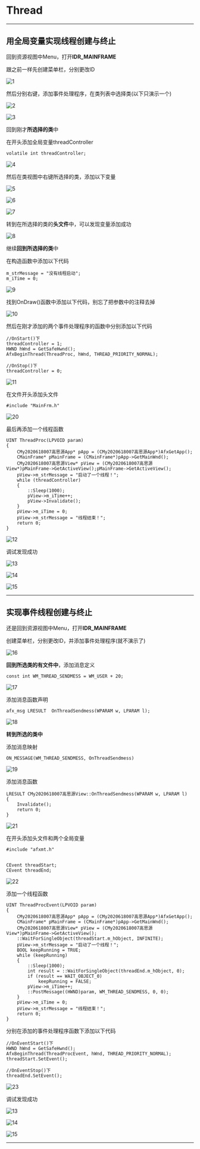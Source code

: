 # Thread
---
##  用全局变量实现线程创建与终止
回到资源视图中Menu，打开**IDR_MAINFRAME**

跟之前一样先创建菜单栏，分别更改ID

![1](image/1.jpg)

然后分别右键，添加事件处理程序，在类列表中选择类(以下只演示一个)

![2](image/2.jpg)

![3](image/3.jpg)

回到刚才**所选择的类**中

在开头添加全局变量threadController

    volatile int threadController;

![4](image/4.jpg)

然后在类视图中右键所选择的类，添加以下变量

![5](image/5.jpg)

![6](image/6.jpg)

![7](image/7.jpg)

转到在所选择的类的**头文件**中，可以发现变量添加成功

![8](image/8.jpg)

继续**回到所选择的类**中

在构造函数中添加以下代码

    m_strMessage = "没有线程启动";
	m_iTime = 0;

![9](image/9.jpg)

找到OnDraw()函数中添加以下代码，别忘了把参数中的注释去掉

![10](image/10.jpg)

然后在刚才添加的两个事件处理程序的函数中分别添加以下代码

    //OnStart()下
    threadController = 1;
	HWND hWnd = GetSafeHwnd();
	AfxBeginThread(ThreadProc, hWnd, THREAD_PRIORITY_NORMAL);

    //OnStop()下
    threadController = 0;

![11](image/11.jpg)

在文件开头添加头文件

    #include "MainFrm.h"

![20](image/20.jpg)

最后再添加一个线程函数

    UINT ThreadProc(LPVOID param)
    {
        CMy2020618007高思源App* pApp = (CMy2020618007高思源App*)AfxGetApp();
	    CMainFrame* pMainFrame = (CMainFrame*)pApp->GetMainWnd();
	    CMy2020618007高思源View* pView = (CMy2020618007高思源View*)pMainFrame->GetActiveView();pMainFrame->GetActiveView();
        pView->m_strMessage = "启动了一个线程！";
        while (threadController)
        {	
            ::Sleep(1000);
            pView->m_iTime++;
            pView->Invalidate();
        }
        pView->m_iTime = 0;
        pView->m_strMessage = "线程结束！";
        return 0;
    }

![12](image/12.jpg)

调试发现成功

![13](image/13.jpg)

![14](image/14.jpg)

![15](image/15.jpg)

---

##  实现事件线程创建与终止
还是回到资源视图中Menu，打开**IDR_MAINFRAME**

创建菜单栏，分别更改ID，并添加事件处理程序(就不演示了)

![16](image/16.jpg)

**回到所选类的有文件中**，添加消息定义

    const int WM_THREAD_SENDMESS = WM_USER + 20;

![17](image/17.jpg)

添加消息函数声明

    afx_msg LRESULT  OnThreadSendmess(WPARAM w, LPARAM l);

![18](image/18.jpg)

**转到所选的类中**

添加消息映射

    ON_MESSAGE(WM_THREAD_SENDMESS, OnThreadSendmess)

![19](image/19.jpg)

添加消息函数

    LRESULT CMy2020618007高思源View::OnThreadSendmess(WPARAM w, LPARAM l)
    {
        Invalidate();
        return 0;
    }

![21](image/21.jpg)

在开头添加头文件和两个全局变量

    #include "afxmt.h"


    CEvent threadStart;
    CEvent threadEnd;

![22](image/22.jpg)

添加一个线程函数

    UINT ThreadProcEvent(LPVOID param)
    {
        CMy2020618007高思源App* pApp = (CMy2020618007高思源App*)AfxGetApp();
        CMainFrame* pMainFrame = (CMainFrame*)pApp->GetMainWnd();
        CMy2020618007高思源View* pView = (CMy2020618007高思源View*)pMainFrame->GetActiveView();
        ::WaitForSingleObject(threadStart.m_hObject, INFINITE);
        pView->m_strMessage = "启动了一个线程！";
        BOOL keepRunning = TRUE;
        while (keepRunning)
        {
            ::Sleep(1000);
            int result = ::WaitForSingleObject(threadEnd.m_hObject, 0);
            if (result == WAIT_OBJECT_0)
                keepRunning = FALSE;
            pView->m_iTime++;
            ::PostMessage((HWND)param, WM_THREAD_SENDMESS, 0, 0);
        }
        pView->m_iTime = 0;
        pView->m_strMessage = "线程结束！";
        return 0;
    }

分别在添加的事件处理程序函数下添加以下代码

    //OnEventStart()下
    HWND hWnd = GetSafeHwnd();
	AfxBeginThread(ThreadProcEvent, hWnd, THREAD_PRIORITY_NORMAL);
	threadStart.SetEvent();

    //OnEventStop()下
    threadEnd.SetEvent();

![23](image/23.jpg)

调试发现成功

![13](image/13.jpg)

![14](image/14.jpg)

![15](image/15.jpg)

---


